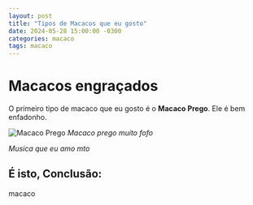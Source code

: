 ```yaml
---
layout: post
title: "Tipos de Macacos que eu gosto"
date: 2024-05-28 15:00:00 -0300
categories: macaco
tags: macaco
---
```



# Macacos engraçados

O primeiro tipo de macaco que eu gosto é o **Macaco Prego**. Ele é bem enfadonho.


![Macaco Prego](https://p2.trrsf.com/image/fget/cf/774/0/images.terra.com/2022/07/15/1022644453-1657836252493.jpg)
_Macaco prego muito fofo_

_Musica que eu amo mto_
## É isto, Conclusão:
macaco